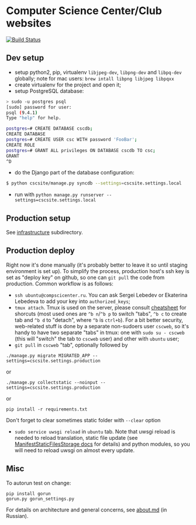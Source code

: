 Computer Science Center/Club websites
=====================================

[![Build Status](https://magnum.travis-ci.com/cscenter/site.svg?token=FeohhsTsZzQVU5xBDk5L&branch=master)](https://magnum.travis-ci.com/cscenter/site)

Dev setup
---------

* setup python2, pip, virtualenv `libjpeg-dev`, `libpng-dev` and `libpq-dev` globally;
    note for mac users: `brew intall libpng libjpeg libpqxx`
* create virtualenv for the project and open it;
* setup PostgreSQL database:

```bash
> sudo -u postgres psql
[sudo] password for user:
psql (9.4.1)
Type "help" for help.

postgres=# CREATE DATABASE cscdb;
CREATE DATABASE
postgres=# CREATE USER csc WITH password 'FooBar';
CREATE ROLE
postgres=# GRANT ALL privileges ON DATABASE cscdb TO csc;
GRANT
^D
```

* do the Django part of the database configuration:

```bash
$ python cscsite/manage.py syncdb --settings=cscsite.settings.local
```

* run with `python manage.py runserver --settings=cscsite.settings.local`


Production setup
----------------

See [infrastructure](https://github.com/cscenter/site/tree/master/infrastructure) subdirectory.


Production deploy
-----------------

Right now it's done manually (it's probably better to leave it so until staging
environment is set up). To simplify the process, production host's ssh key is
set as "deploy key" on github, so one can `git pull` the code from
production. Common workflow is as follows:

* `ssh ubuntu@compscicenter.ru`. You can ask Sergei Lebedev or Ekaterina
Lebedeva to add your key into `authorized_keys`;
* `tmux attach`. Tmux is used on the server, please consult
[cheatsheet](http://www.dayid.org/os/notes/tm.html) for shorcuts (most used ones
are `^b n`/`^b p` to switch "tabs", `^b c` to create tab and `^b d` to "detach",
where `^b` is `ctrl+b`). For a bit better security, web-related stuff is done by
a separate non-sudoers user `cscweb`, so it's handy to have two separate "tabs"
in tmux: one with `sudo su - cscweb` (this will "switch" the tab to `cscweb`
user) and other with `ubuntu` user;
* `git pull` in `cscweb` "tab", optionally followed by

```
./manage.py migrate MIGRATED_APP --settings=cscsite.settings.production
```

or

```
./manage.py collectstatic --noinput --settings=cscsite.settings.production
```

or 

```
pip install -r requirements.txt
```

Don't forget to clear sometimes static folder with `--clear` option

* `sudo service uwsgi reload` in `ubuntu` tab. Note that uwsgi reload is needed
to reload translation, static file update (see
[ManifestStaticFilesStorage docs](https://docs.djangoproject.com/en/1.7/ref/contrib/staticfiles/#django.contrib.staticfiles.storage.ManifestStaticFilesStorage)
for details) and python modules, so you will need to reload uwsgi on almost
every update.


Misc
----

To autorun test on change:

```
pip install gorun
gorun.py gorun_settings.py
```

For details on architecture and general concerns, see
[about.md](https://github.com/cscenter/site/tree/master/about.md) (in Russian).
